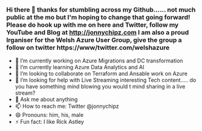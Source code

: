 ### Hi there 👋 thanks for stumbling across my Github...... not much public at the mo but I'm hoping to change that going forward! Please do hook up with me on here and Twitter, follow my YouTube and Blog at http://jonnychipz.com I am also a proud Irganiser for the Welsh Azure User Group, give the group a follow on twitter https://www/twitter.com/welshazure

- 🔭 I’m currently working on Azure Migrations and DC transformation
- 🌱 I’m currently learning Azure Data Analytics and AI
- 👯 I’m looking to collaborate on Terraform and Ansable work on Azure
- 🤔 I’m looking for help with Live Streaming interesting Tech content..... do you have something mind blowing you would t mind sharing in a live stream?
- 💬 Ask me about anything 
- 📫 How to reach me: Twitter @jonnychipz
- 😄 Pronouns: him, his, male
- ⚡ Fun fact: I like Rick Astley

